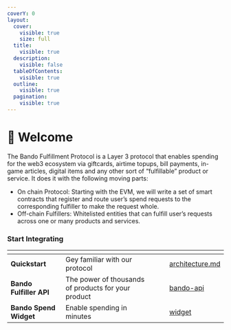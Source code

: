 ```yaml
---
coverY: 0
layout:
  cover:
    visible: true
    size: full
  title:
    visible: true
  description:
    visible: false
  tableOfContents:
    visible: true
  outline:
    visible: true
  pagination:
    visible: true
---
```


# 🖖 Welcome

The Bando Fulfillment Protocol is a Layer 3 protocol that enables spending for the web3 ecosystem via giftcards, airtime topups, bill payments, in-game articles, digital items and any other sort of “fulfillable” product or service. It does it with the following moving parts:

* On chain Protocol: Starting with the EVM, we will write a set of smart contracts that register and route user’s spend requests to the corresponding fulfiller to make the request whole.
* Off-chain Fulfillers: Whitelisted entities that can fulfill user’s requests across one or many products and services.

### Start Integrating

<table data-view="cards"><thead><tr><th></th><th></th><th data-hidden data-card-cover data-type="files"></th><th data-hidden></th><th data-hidden data-card-target data-type="content-ref"></th></tr></thead><tbody><tr><td><strong>Quickstart</strong></td><td>Gey familiar with our protocol</td><td></td><td></td><td><a href="overview/architecture.md">architecture.md</a></td></tr><tr><td><strong>Bando Fulfiller API</strong></td><td>The power of thousands of products for your product</td><td></td><td></td><td><a href="bando-api/">bando-api</a></td></tr><tr><td><strong>Bando Spend Widget</strong></td><td>Enable spending in minutes</td><td></td><td></td><td><a href="widget/">widget</a></td></tr></tbody></table>
